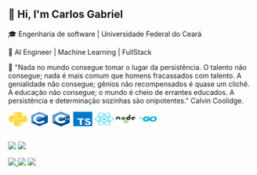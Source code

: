 ## 👋 Hi, I'm Carlos Gabriel

🎓 Engenharia de software | Universidade Federal do Ceará

🚀 AI Engineer | Machine Learning | FullStack

🌟 "Nada no mundo consegue tomar o lugar da persistência. O talento não consegue; nada é mais comum que homens fracassados com talento. A genialidade não consegue; gênios não recompensados é quase um clichê. A educação não consegue; o mundo é cheio de errantes educados. A persistência e determinação sozinhas são onipotentes." Calvin Coolidge.

<div style="display: inline_block">

<img align="center" height="30" width="40" src="https://github.com/devicons/devicon/blob/master/icons/python/python-plain.svg">
<img align="center" height="30" width="40" src="https://github.com/devicons/devicon/blob/master/icons/c/c-original.svg">
<img align="center" height="30" width="40" src="https://github.com/devicons/devicon/blob/master/icons/cplusplus/cplusplus-original.svg">
<img align="center" height="30" width="40" src="https://github.com/devicons/devicon/blob/master/icons/typescript/typescript-plain.svg">
<img align="center" height="30" width="40" src="https://github.com/devicons/devicon/blob/master/icons/react/react-original.svg">
<img align="center" height="30" width="40" src="https://github.com/devicons/devicon/blob/master/icons/nodejs/nodejs-original-wordmark.svg">
<img align="center" height="30" width="40" src="https://github.com/devicons/devicon/blob/master/icons/go/go-original-wordmark.svg">

</div>

<br/>

![](http://github-profile-summary-cards.vercel.app/api/cards/repos-per-language?username=cgabriel22&theme=github_dark)
![](http://github-profile-summary-cards.vercel.app/api/cards/stats?username=CGabriel22&theme=github_dark)
 
<div>

<a href="https://www.instagram.com/cgabrieldev/" target="_blank"><img src="https://img.shields.io/badge/-Instagram-%23E4405F?style=for-the-badge&logo=instagram&logoColor=white" target="_blank"> </a><a href="https://www.linkedin.com/in/carlos-gabriel-leite-barros-56a494210/" target="_blank"><img src="https://img.shields.io/badge/-LinkedIn-%230077B5?style=for-the-badge&logo=linkedin&logoColor=white" target="_blank"></a> <a href = "mailto:carlosgabrieldev@gmail.com"><img src="https://img.shields.io/badge/-Gmail-%23333?style=for-the-badge&logo=gmail&logoColor=white" target="_blank"></a>
    
</div>
    
